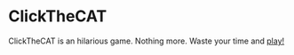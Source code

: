 # ClickTheCAT
ClickTheCAT is an hilarious game. Nothing more.
Waste your time and <a href="https://gianbus.github.io/ClickTheCAT">play!</a>
